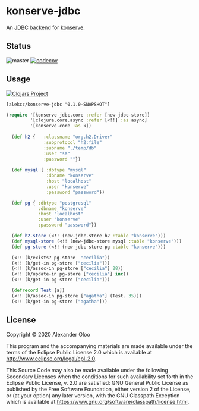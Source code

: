 # konserve-jdbc

An [JDBC](https://github.com/clojure/java.jdbc) backend for [konserve](https://github.com/replikativ/konserve). 

## Status

![master](https://github.com/alekcz/konserve-jdbc/workflows/master/badge.svg) [![codecov](https://codecov.io/gh/alekcz/konserve-jdbc/branch/master/graph/badge.svg)](https://codecov.io/gh/alekcz/konserve-jdbc) 

## Usage

[![Clojars Project](https://img.shields.io/clojars/v/alekcz/konserve-jdbc.svg)](https://clojars.org/alekcz/konserve-jdbc)

`[alekcz/konserve-jdbc "0.1.0-SNAPSHOT"]`

```clojure
(require '[konserve-jdbc.core :refer [new-jdbc-store]]
         '[clojure.core.async :refer [<!!] :as async]
         '[konserve.core :as k])
  
  (def h2 {   :classname "org.h2.Driver"
              :subprotocol "h2:file"
              :subname "./temp/db"
              :user "sa"
              :password ""})
  
  (def mysql { :dbtype "mysql"
               :dbname "konserve"
               :host "localhost"
               :user "konserve"
               :password "password"})

  (def pg { :dbtype "postgresql"
            :dbname "konserve"
            :host "localhost"
            :user "konserve"
            :password "password"})

  (def h2-store (<!! (new-jdbc-store h2 :table "konserve")))
  (def mysql-store (<!! (new-jdbc-store mysql :table "konserve")))
  (def pg-store (<!! (new-jdbc-store pg :table "konserve")))

  (<!! (k/exists? pg-store  "cecilia"))
  (<!! (k/get-in pg-store ["cecilia"]))
  (<!! (k/assoc-in pg-store ["cecilia"] 28))
  (<!! (k/update-in pg-store ["cecilia"] inc))
  (<!! (k/get-in pg-store ["cecilia"]))

  (defrecord Test [a])
  (<!! (k/assoc-in pg-store ["agatha"] (Test. 35)))
  (<!! (k/get-in pg-store ["agatha"]))
```

## License

Copyright © 2020 Alexander Oloo

This program and the accompanying materials are made available under the
terms of the Eclipse Public License 2.0 which is available at
http://www.eclipse.org/legal/epl-2.0.

This Source Code may also be made available under the following Secondary
Licenses when the conditions for such availability set forth in the Eclipse
Public License, v. 2.0 are satisfied: GNU General Public License as published by
the Free Software Foundation, either version 2 of the License, or (at your
option) any later version, with the GNU Classpath Exception which is available
at https://www.gnu.org/software/classpath/license.html.
